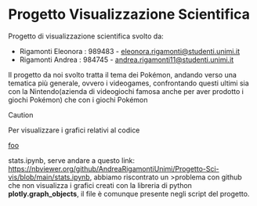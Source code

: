 # Progetto Visualizzazione Scientifica

Progetto di visualizzazione scientifica svolto da: 

 - Rigamonti Eleonora : 989483 - eleonora.rigamonti@studenti.unimi.it
 - Rigamonti Andrea : 984745 - andrea.rigamonti11@studenti.unimi.it

Il progetto da noi svolto tratta il tema dei Pokémon, andando verso una tematica più generale, ovvero i videogames, confrontando questi ultimi 
sia con la Nintendo(azienda di videogiochi famosa anche per aver prodotto i giochi Pokémon) che con i giochi Pokémon
> [!CAUTION]
>Per visualizzare i grafici relativi al codice <p><a href="[/url](https://github.com/AndreaRigamontiUnimi/Progetto-Sci-vis/blob/main/stats.ipynb)" title="title">foo</a></p> stats.ipynb, serve andare a questo link: https://nbviewer.org/github/AndreaRigamontiUnimi/Progetto-Sci-vis/blob/main/stats.ipynb, abbiamo riscontrato un >problema con github che non visualizza i grafici creati con la libreria di python <b>plotly.graph_objects</b>, il file è comunque presente negli script del progetto.
